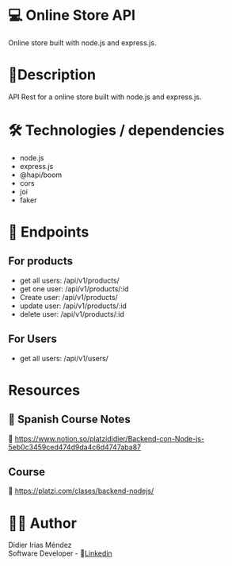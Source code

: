 # 💻 Online Store API

Online store built with node.js and express.js.

# 📝Description

API Rest for a online store built with node.js and express.js.


# 🛠 Technologies / dependencies

- node.js
- express.js
- @hapi/boom
- cors
- joi
- faker
  
# 📡 Endpoints
## For products
  - get all users: /api/v1/products/
  - get one user: /api/v1/products/:id
  - Create user: /api/v1/products/
  - update user: /api/v1/products/:id
  - delete user: /api/v1/products/:id
## For Users
  - get all users: /api/v1/users/

# Resources
## 📑 Spanish Course Notes 
🔗 https://www.notion.so/platzididier/Backend-con-Node-js-5eb0c3459ced474d9da4c6d4747aba87

## Course 
🔗 https://platzi.com/clases/backend-nodejs/

# 👨‍💻 Author 
Didier Irias Méndez <br>
Software Developer - 🔗[Linkedin](https://www.linkedin.com/in/didier-irias-m%C3%A9ndez-4ba593147/) 
